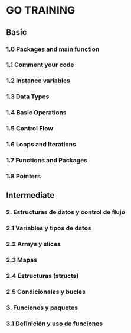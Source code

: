 # GO TRAINING

## Basic 

### 1.0 Packages and main function

### 1.1 Comment your code

### 1.2 Instance variables

### 1.3 Data Types

### 1.4 Basic Operations

### 1.5 Control Flow

### 1.6 Loops and Iterations

### 1.7 Functions and Packages

### 1.8 Pointers

## Intermediate

### 2. Estructuras de datos y control de flujo
### 2.1 Variables y tipos de datos
### 2.2 Arrays y slices
### 2.3 Mapas
### 2.4 Estructuras (structs)
### 2.5 Condicionales y bucles

### 3. Funciones y paquetes
### 3.1 Definición y uso de funciones


